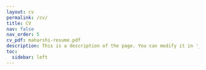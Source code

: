 ```yaml
---
layout: cv
permalink: /cv/
title: CV
nav: false
nav_order: 5
cv_pdf: maharshi-resume.pdf
description: This is a description of the page. You can modify it in '_pages/cv.md'. You can also change or remove the top pdf download button.
toc:
  sidebar: left
---
```

